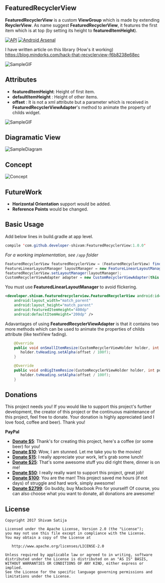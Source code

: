FeaturedRecyclerView
------------------------------
**FeaturedRecyclerView** is a custom **ViewGroup** which is made by extending **ReyclerView**. As name suggest **FeaturedRecyclerView**, it features the first item which is at top (by setting its height to **featuredItemHeight**).

[![API](https://img.shields.io/badge/API-11%2B-red.svg)](https://android-arsenal.com/api?level=11) [![Android Arsenal](https://img.shields.io/badge/Android%20Arsenal-FeaturedRecyclerView-yellowgreen.svg?style=flat)](https://android-arsenal.com/details/1/5892)

I have written article on this library (How's it working)
https://blog.mindorks.com/hack-that-recyclerview-f6b8238e68ec

![SampleGIF](/art/mockup.png) 

Attributes
----------

* **featuredItemHeight**: Height of first item.
* **defaultItemHeight** : Height of other items.
* **offset** : It is not a xml attribute but a parameter which is received in **FeaturedRecyclerViewAdapter**'s method to animate the property of childs widget.

![SampleGIF](/art/sample_GIF.gif) 

Diagramatic View
-----------------------
![SampleDiagram](/art/diagram_small.jpg) 

Concept
----------
![Concept](/art/concept.gif) 

FutureWork
---------------
* **Horizontal Orientation** support would be added.
* **Reference Points** would be changed.

Basic Usage
-----------

Add below lines in build.gradle at app level.
```java
compile 'com.github.developer-shivam:FeaturedRecyclerView:1.0.0'
```

*For a working implementation, see `/app` folder*

```java
FeaturedRecyclerView featuredRecyclerView = (FeaturedRecyclerView) findViewById(R.id.featured_recycler_view);
FeatureLinearLayoutManager layoutManager = new FeatureLinearLayoutManager(this);
featuredRecyclerView.setLayoutManager(layoutManager);
CustomRecyclerViewAdapter adapter = new CustomRecyclerViewAdapter(this, dummyData);featuredRecyclerView.setAdapter(adapter);
```

You must use **FeaturedLinearLayoutManager** to avoid flickering.

```xml
<developer.shivam.featuredrecyclerview.FeaturedRecyclerView android:id="@+id/featured_recycler_view"
    android:layout_width="match_parent"
    android:layout_height="match_parent"
    android:featuredItemHeight="400dp"
    android:defaultItemHeight="200dp" />
```

Adavantages of using **FeaturedRecyclerViewAdapter** is that it contains two more methods which can be used to animate the properties of childs attribute (like textView fading).

```java
    @Override
    public void onSmallItemResize(CustomRecyclerViewHolder holder, int position, float offset) {
       holder.tvHeading.setAlpha(offset / 100f);
    }

    @Override
    public void onBigItemResize(CustomRecyclerViewHolder holder, int position, float offset) {
       holder.tvHeading.setAlpha(offset / 100f);
    }
```
Donations
-------------

This project needs you! If you would like to support this project's further development, the creator of this project or the continuous maintenance of this project, feel free to donate. Your donation is highly appreciated (and I love food, coffee and beer). Thank you!

**PayPal**

* **[Donate $5]**: Thank's for creating this project, here's a coffee (or some beer) for you!
* **[Donate $10]**: Wow, I am stunned. Let me take you to the movies!
* **[Donate $15]**: I really appreciate your work, let's grab some lunch!
* **[Donate $25]**: That's some awesome stuff you did right there, dinner is on me!
* **[Donate $50]**: I really really want to support this project, great job!
* **[Donate $100]**: You are the man! This project saved me hours (if not days) of struggle and hard work, simply awesome!
* **[Donate $2799]**: Go buddy, buy Macbook Pro for yourself!
Of course, you can also choose what you want to donate, all donations are awesome!


License
-------

```
Copyright 2017 Shivam Satija

Licensed under the Apache License, Version 2.0 (the "License");
you may not use this file except in compliance with the License.
You may obtain a copy of the License at

   http://www.apache.org/licenses/LICENSE-2.0

Unless required by applicable law or agreed to in writing, software
distributed under the License is distributed on an "AS IS" BASIS,
WITHOUT WARRANTIES OR CONDITIONS OF ANY KIND, either express or implied.
See the License for the specific language governing permissions and
limitations under the License.
```

[Facebook]:          /art/fb.png
[Google+]:             /art/gplus.png
[LinkedIn]:             /art/linkedin.png

[Donate $5]: 		https://www.paypal.me/prashant3/5
[Donate $10]:  	https://www.paypal.me/prashant3/10
[Donate $15]:  	https://www.paypal.me/prashant3/15
[Donate $25]:  	https://www.paypal.me/prashant3/25
[Donate $50]: 		https://www.paypal.me/prashant3/50
[Donate $100]: 	https://www.paypal.me/prashant3/100
[Donate $2799]: 	https://www.paypal.me/prashant3/2799
